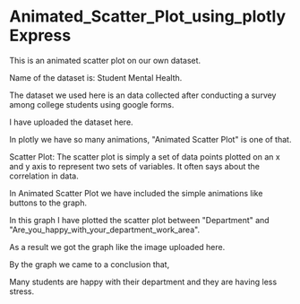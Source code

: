 # Animated_Scatter_Plot_using_plotlyExpress
This is an animated scatter plot on our own dataset.

Name of the dataset is: Student Mental Health.

The dataset we used here is an data collected after conducting a survey among college students using google forms.
 
I have uploaded the dataset here.

In plotly we have so many animations, "Animated Scatter Plot" is one of that.

Scatter Plot: The scatter plot is simply a set of data points plotted on an x and y axis to represent two sets of variables. It often says about the correlation in data.

In Animated Scatter Plot we have included the simple animations like buttons to the graph.

In this graph I have plotted the scatter plot between "Department" and "Are_you_happy_with_your_department_work_area".

As a result we got the graph like the image uploaded here.

By the graph we came to a conclusion that,

Many students are happy with their department and they are having less stress.
